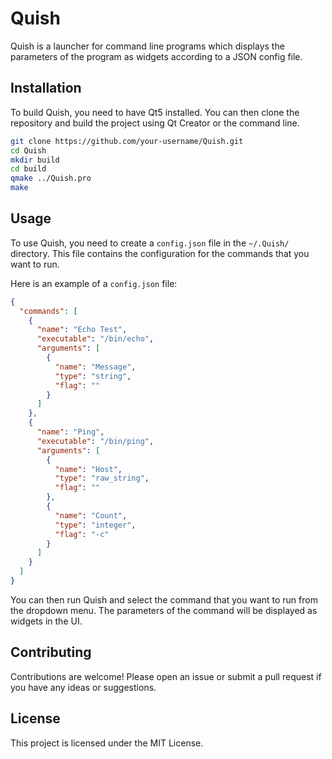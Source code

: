# Quish

Quish is a launcher for command line programs which displays the parameters of the program as widgets according to a JSON config file.

## Installation

To build Quish, you need to have Qt5 installed. You can then clone the repository and build the project using Qt Creator or the command line.

```bash
git clone https://github.com/your-username/Quish.git
cd Quish
mkdir build
cd build
qmake ../Quish.pro
make
```

## Usage

To use Quish, you need to create a `config.json` file in the `~/.Quish/` directory. This file contains the configuration for the commands that you want to run.

Here is an example of a `config.json` file:

```json
{
  "commands": [
    {
      "name": "Echo Test",
      "executable": "/bin/echo",
      "arguments": [
        {
          "name": "Message",
          "type": "string",
          "flag": ""
        }
      ]
    },
    {
      "name": "Ping",
      "executable": "/bin/ping",
      "arguments": [
        {
          "name": "Host",
          "type": "raw_string",
          "flag": ""
        },
        {
          "name": "Count",
          "type": "integer",
          "flag": "-c"
        }
      ]
    }
  ]
}
```

You can then run Quish and select the command that you want to run from the dropdown menu. The parameters of the command will be displayed as widgets in the UI.

## Contributing

Contributions are welcome! Please open an issue or submit a pull request if you have any ideas or suggestions.

## License

This project is licensed under the MIT License.


